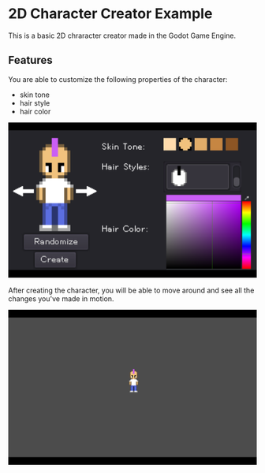# 2D Character Creator Example
This is a basic 2D chraracter creator made in the Godot Game Engine.  

## Features
You are able to customize the following properties of the character:  
  - skin tone
  - hair style
  - hair color

![screenshot](screenshot.png)

After creating the character, you will be able to move around and see all the changes you've made in motion.

![screenshot2](screenshot2.png)
